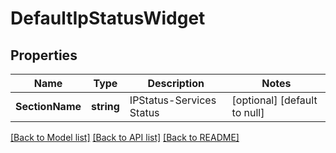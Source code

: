 # DefaultIpStatusWidget

## Properties
Name | Type | Description | Notes
------------ | ------------- | ------------- | -------------
**SectionName** | **string** | IPStatus-Services Status | [optional] [default to null]

[[Back to Model list]](../README.md#documentation-for-models) [[Back to API list]](../README.md#documentation-for-api-endpoints) [[Back to README]](../README.md)

